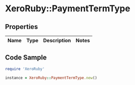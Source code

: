 # XeroRuby::PaymentTermType

## Properties

Name | Type | Description | Notes
------------ | ------------- | ------------- | -------------

## Code Sample

```ruby
require 'XeroRuby'

instance = XeroRuby::PaymentTermType.new()
```


